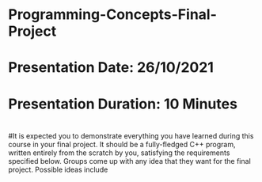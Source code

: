 # Programming-Concepts-Final-Project
#
#   Presentation Date: 26/10/2021
#   Presentation Duration: 10 Minutes
#
#It is expected you to demonstrate everything you have learned during this course in your final
project. It should be a fully-fledged C++ program, written entirely from the scratch by you,
satisfying the requirements specified below. Groups come up with any idea that they want for
the final project. Possible ideas include
#
#
#
#
#
#
#
#
#
#
#
#
#
#
#

